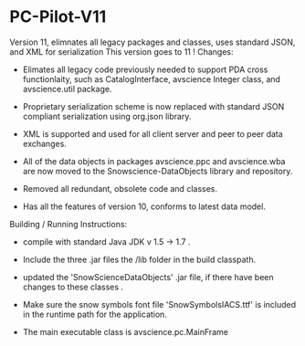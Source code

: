 # PC-Pilot-V11
Version 11, elimnates all legacy packages and classes, uses standard JSON, and XML for serialization
This version goes to 11 !
Changes:

* Elimates all legacy code previously needed to support PDA cross functionlaity, such as CatalogInterface, avscience Integer class, 
and avscience.util package.

* Proprietary serialization scheme is now replaced with standard JSON compliant serialization using org.json library.

* XML is supported and used for all client server and peer to peer data exchanges.

* All of the data objects in packages avscience.ppc and avscience.wba are now moved to the Snowscience-DataObjects library and repository.

* Removed all redundant, obsolete code and classes.

* Has all the features of version 10, conforms to latest data model.

Building / Running Instructions: 

- compile with standard Java JDK v 1.5 -> 1.7 .

- Include the three .jar files the /lib folder in the build classpath.

- updated the 'SnowScienceDataObjects' .jar file, if there have been changes to these classes .

- Make sure the snow symbols font file 'SnowSymbolsIACS.ttf' is included in the runtime path for the application.

- The main executable class is avscience.pc.MainFrame
